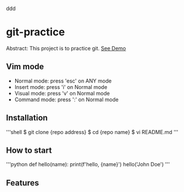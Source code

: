 ddd

# git-practice

Abstract: This project is to practice git.
[See Demo](https://www.google.com)

## Vim mode

- Normal mode: press 'esc' on ANY mode
- Insert mode: press 'i' on Normal mode
- Visual mode: press 'v' on Normal mode
- Command mode: press ':' on Normal mode

## Installation

'''shell
$ git clone {repo address}
$ cd {repo name}
$ vi README.md
'''

## How to start

'''python
def hello(name):
    print(f'hello, {name}')
hello('John Doe')
'''

## Features
